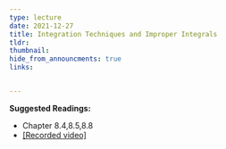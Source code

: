 ```yaml
---
type: lecture
date: 2021-12-27
title: Integration Techniques and Improper Integrals
tldr: 
thumbnail: 
hide_from_announcments: true
links: 


---
```

**Suggested Readings:**
- Chapter 8.4,8.5,8.8
- [[Recorded video]](https://www.youtube.com/watch?v=KuqsoHn4RQY)

